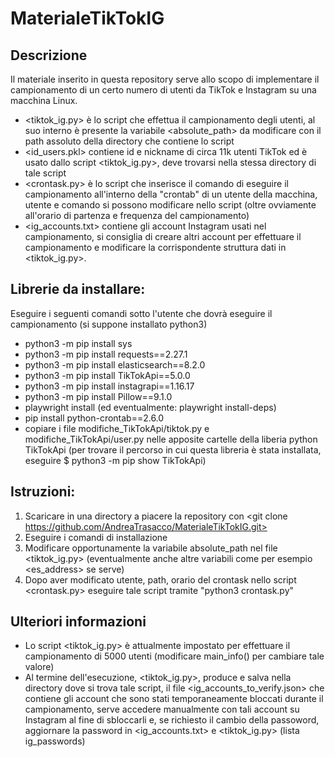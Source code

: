 # MaterialeTikTokIG

## Descrizione
Il materiale inserito in questa repository serve allo scopo di implementare il campionamento di un certo numero di utenti da TikTok e Instagram su una macchina Linux.

- <tiktok_ig.py> è lo script che effettua il campionamento degli utenti, al suo interno è presente la variabile <absolute_path> da modificare con il path assoluto della directory che contiene lo script
- <id_users.pkl> contiene id e nickname di circa 11k utenti TikTok ed è usato dallo script <tiktok_ig.py>, deve trovarsi nella stessa directory di tale script
- <crontask.py> è lo script che inserisce il comando di eseguire il campionamento all'interno della "crontab" di un utente della macchina, utente e comando si possono modificare nello script (oltre ovviamente all'orario di partenza e frequenza del campionamento)
- <ig_accounts.txt> contiene gli account Instagram usati nel campionamento, si consiglia di creare altri account per effettuare il campionamento e modificare la corrispondente struttura dati in <tiktok_ig.py>.

## Librerie da installare:

Eseguire i seguenti comandi sotto l'utente che dovrà eseguire il campionamento (si suppone installato python3)

- python3 -m pip install sys
- python3 -m pip install requests==2.27.1
- python3 -m pip install elasticsearch==8.2.0
- python3 -m pip install TikTokApi==5.0.0
- python3 -m pip install instagrapi==1.16.17
- python3 -m pip install Pillow==9.1.0
- playwright install (ed eventualmente: playwright install-deps)
- pip install python-crontab==2.6.0
- copiare i file modifiche_TikTokApi/tiktok.py e modifiche_TikTokApi/user.py nelle apposite cartelle della liberia python TikTokApi (per trovare il percorso in cui questa libreria è stata installata, eseguire $ python3 -m pip show TikTokApi)

## Istruzioni:

1. Scaricare in una directory a piacere la repository con <git clone https://github.com/AndreaTrasacco/MaterialeTikTokIG.git>
2. Eseguire i comandi di installazione
3. Modificare opportunamente la variabile absolute_path nel file <tiktok_ig.py> (eventualmente anche altre variabili come per esempio <es_address> se serve)
4. Dopo aver modificato utente, path, orario del crontask nello script <crontask.py> eseguire tale script tramite "python3 crontask.py"

## Ulteriori informazioni

- Lo script <tiktok_ig.py> è attualmente impostato per effettuare il campionamento di 5000 utenti (modificare main_info() per cambiare tale valore)
- Al termine dell'esecuzione, <tiktok_ig.py>, produce e salva nella directory dove si trova tale script, il file <ig_accounts_to_verify.json> che contiene gli account che sono stati temporaneamente bloccati durante il campionamento, serve accedere manualmente con tali account su Instagram al fine di sbloccarli e, se richiesto il cambio della passoword, aggiornare la password in <ig_accounts.txt> e <tiktok_ig.py> (lista ig_passwords)

